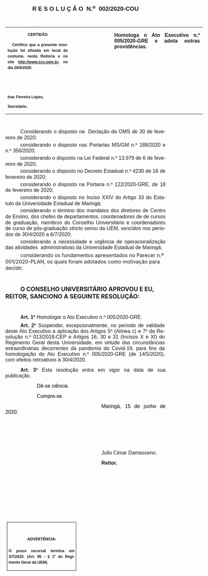 <body lang=PT-BR link=blue vlink=purple style='tab-interval:35.4pt'>

<div class=WordSection1>

<p class=MsoNormal align=center style='text-align:center'><b style='mso-bidi-font-weight:
normal'><span style='font-size:14.0pt;mso-bidi-font-size:10.0pt;font-family:
"Arial","sans-serif";mso-bidi-font-family:"Times New Roman";mso-no-proof:yes'>R
E S O L U Ç Ã O<span style='mso-spacerun:yes'>  </span>N.<sup>o</sup><span
style='mso-spacerun:yes'>  </span>002/2020-COU<o:p></o:p></span></b></p>

<p class=MsoNormal align=center style='text-align:center'><b style='mso-bidi-font-weight:
normal'><span style='font-family:"Arial","sans-serif";mso-bidi-font-family:
"Times New Roman";mso-no-proof:yes'><o:p>&nbsp;</o:p></span></b></p>

<table class=MsoNormalTable border=0 cellspacing=0 cellpadding=0 width=621
 style='width:466.1pt;border-collapse:collapse;mso-padding-alt:0cm 5.4pt 0cm 5.4pt'>
 <tr style='mso-yfti-irow:0;mso-yfti-firstrow:yes;mso-yfti-lastrow:yes'>
  <td width=196 valign=top style='width:147.15pt;padding:0cm 5.4pt 0cm 5.4pt'>
  <p class=MsoNormal align=center style='text-align:center;layout-grid-mode:
  char'><b style='mso-bidi-font-weight:normal'><span style='font-size:9.0pt;
  mso-bidi-font-size:10.0pt;font-family:"Arial","sans-serif";mso-bidi-font-family:
  "Times New Roman";mso-no-proof:yes'>CERTIDÃO<o:p></o:p></span></b></p>
  <p class=MsoNormal style='text-align:justify;line-height:150%'><b
  style='mso-bidi-font-weight:normal'><span style='font-size:9.0pt;mso-bidi-font-size:
  10.0pt;line-height:150%;font-family:"Arial","sans-serif";mso-bidi-font-family:
  "Times New Roman";mso-no-proof:yes'><span style='mso-spacerun:yes'>  
  </span>Certifico que a presente resolução foi afixada em local de costume,
  nesta Reitoria e no site<span style='color:blue'> </span><a
  href="http://www.scs.uem.br/"><span style='text-decoration:none;text-underline:
  none'>http://www.scs.uem.br</span></a>, no dia 26/6/2020.<o:p></o:p></span></b></p>
  <p class=MsoNormal><b style='mso-bidi-font-weight:normal'><span
  style='font-size:9.0pt;mso-bidi-font-size:10.0pt;font-family:"Arial","sans-serif";
  mso-bidi-font-family:"Times New Roman";mso-no-proof:yes'><o:p>&nbsp;</o:p></span></b></p>
  <p class=MsoNormal><b style='mso-bidi-font-weight:normal'><span
  style='font-size:9.0pt;mso-bidi-font-size:10.0pt;font-family:"Arial","sans-serif";
  mso-bidi-font-family:"Times New Roman";mso-no-proof:yes'><o:p>&nbsp;</o:p></span></b></p>
  <p class=MsoNormal><b style='mso-bidi-font-weight:normal'><span
  style='font-size:9.0pt;mso-bidi-font-size:10.0pt;font-family:"Arial","sans-serif";
  mso-bidi-font-family:"Times New Roman";mso-no-proof:yes'>Isac Ferreira Lopes,<o:p></o:p></span></b></p>
  <p class=MsoNormal><b style='mso-bidi-font-weight:normal'><span
  style='font-size:9.0pt;mso-bidi-font-size:10.0pt;font-family:"Arial","sans-serif";
  mso-bidi-font-family:"Times New Roman";mso-no-proof:yes'>Secretário.<o:p></o:p></span></b></p>
  </td>
  <td width=131 valign=top style='width:98.25pt;padding:0cm 5.4pt 0cm 5.4pt'>
  <p class=MsoNormal style='margin-right:-5.4pt;layout-grid-mode:char'><b
  style='mso-bidi-font-weight:normal'><span style='font-size:11.0pt;mso-bidi-font-size:
  10.0pt;font-family:"Arial","sans-serif";mso-bidi-font-family:"Times New Roman";
  mso-no-proof:yes'><o:p>&nbsp;</o:p></span></b></p>
  </td>
  <td width=294 valign=top style='width:220.7pt;padding:0cm 5.4pt 0cm 5.4pt'>
  <p class=MsoNormal style='margin-right:1.7pt;text-align:justify;layout-grid-mode:
  char'><b style='mso-bidi-font-weight:normal'><span style='font-size:12.0pt;
  font-family:"Arial","sans-serif";mso-bidi-font-family:"Times New Roman";
  mso-no-proof:yes'>Homologa o Ato Executivo n.º 005/2020-GRE e adota outras
  providências. <o:p></o:p></span></b></p>
  </td>
 </tr>
</table>

<p class=MsoNormal style='text-align:justify'><span style='font-family:"Arial","sans-serif";
mso-bidi-font-family:"Times New Roman";mso-no-proof:yes'><o:p>&nbsp;</o:p></span></p>

<p class=MsoNormal style='margin-top:3.0pt;margin-right:0cm;margin-bottom:3.0pt;
margin-left:0cm;text-align:justify;text-indent:35.4pt;line-height:14.0pt;
mso-line-height-rule:exactly'><span style='font-size:12.0pt;font-family:"Arial","sans-serif";
mso-no-proof:yes'>Considerando o disposto na<span style='mso-spacerun:yes'> 
</span>Declação da OMS de 30 de fevereiro de 2020;<o:p></o:p></span></p>

<p class=MsoNormal style='margin-top:3.0pt;margin-right:0cm;margin-bottom:3.0pt;
margin-left:0cm;text-align:justify;text-indent:35.4pt;line-height:14.0pt;
mso-line-height-rule:exactly'><span style='font-size:12.0pt;font-family:"Arial","sans-serif";
mso-no-proof:yes'>considerando o disposto nas Portarias MS/GM n.º 188/2020 e
n.º 356/2020;<o:p></o:p></span></p>

<p class=MsoNormal style='margin-top:3.0pt;margin-right:0cm;margin-bottom:3.0pt;
margin-left:0cm;text-align:justify;text-indent:35.4pt;line-height:14.0pt;
mso-line-height-rule:exactly'><span style='font-size:12.0pt;font-family:"Arial","sans-serif";
mso-no-proof:yes'>considerando o disposto na Lei Federal n.º 13.979 de 6 de
fevereiro de 2020; <o:p></o:p></span></p>

<p class=MsoNormal style='margin-top:3.0pt;margin-right:0cm;margin-bottom:3.0pt;
margin-left:0cm;text-align:justify;text-indent:35.4pt;line-height:14.0pt;
mso-line-height-rule:exactly'><span style='font-size:12.0pt;font-family:"Arial","sans-serif";
mso-no-proof:yes'>considerando o disposto no Decreto Estadual n.º 4230 de 16 de
fevereiro de 2020;<o:p></o:p></span></p>

<p class=MsoNormal style='margin-top:3.0pt;margin-right:0cm;margin-bottom:3.0pt;
margin-left:0cm;text-align:justify;text-indent:35.4pt;line-height:14.0pt;
mso-line-height-rule:exactly'><span style='font-size:12.0pt;font-family:"Arial","sans-serif";
mso-no-proof:yes'>considerando o disposto na Portaria n.º 122/2020-GRE, de 18
de fevereiro de 2020;<o:p></o:p></span></p>

<p class=MsoNormal style='margin-top:3.0pt;margin-right:0cm;margin-bottom:3.0pt;
margin-left:0cm;text-align:justify;text-indent:35.45pt;line-height:14.0pt;
mso-line-height-rule:exactly'><span style='font-size:12.0pt;font-family:"Arial","sans-serif";
mso-no-proof:yes'>considerando o disposto no Inciso XXIV do Artigo 33 do
Estatuto da Universidade Estadual de Maringá;<o:p></o:p></span></p>

<p class=MsoNormal style='margin-top:3.0pt;margin-right:0cm;margin-bottom:3.0pt;
margin-left:0cm;text-align:justify;text-indent:35.4pt;line-height:14.0pt;
mso-line-height-rule:exactly'><span style='font-size:12.0pt;font-family:"Arial","sans-serif";
mso-no-proof:yes'>considerando o término dos mandatos dos diretores de Centro
de Ensino, dos chefes de departamentos, coordenadores de de cursos de
graduação, membros do Conselho Universitário e coordenadores de curso de
pós-graduação <i style='mso-bidi-font-style:normal'>stricto sensu</i> da UEM,
vencidos nos períodos de 30/4/2020 a 6/7/2020;<o:p></o:p></span></p>

<p class=MsoNormal style='margin-top:3.0pt;margin-right:0cm;margin-bottom:3.0pt;
margin-left:0cm;text-align:justify;text-indent:35.4pt;line-height:14.0pt;
mso-line-height-rule:exactly'><span style='font-size:12.0pt;font-family:"Arial","sans-serif";
mso-no-proof:yes'>considerando a necessidade e urgência de operacionalização
das atividades<span style='mso-spacerun:yes'>  </span>administrativas da
Universidade Estadual de Maringá;<o:p></o:p></span></p>

<p class=MsoBodyTextIndent style='margin-top:3.0pt;margin-right:0cm;margin-bottom:
3.0pt;margin-left:0cm;text-indent:35.45pt'><span style='font-size:12.0pt;
mso-no-proof:yes'>considerando os fundamentos apresentados no Parecer n.º 001/2020-PLAN,
os quais foram adotados como motivação para decidir,<o:p></o:p></span></p>

<p class=MsoBodyTextIndent style='text-indent:35.45pt'><b style='mso-bidi-font-weight:
normal'><span style='mso-no-proof:yes'><o:p>&nbsp;</o:p></span></b></p>

<p class=MsoBodyTextIndent style='text-indent:35.45pt'><b style='mso-bidi-font-weight:
normal'><span style='font-size:14.0pt;mso-no-proof:yes'>O CONSELHO UNIVERSITÁRIO
APROVOU E EU, REITOR, SANCIONO A SEGUINTE RESOLUÇÃO:<o:p></o:p></span></b></p>

<p class=MsoBodyTextIndent style='text-indent:35.45pt'><span style='mso-no-proof:
yes'><o:p>&nbsp;</o:p></span></p>

<p class=MsoNormal style='margin-top:0cm;margin-right:1.7pt;margin-bottom:6.0pt;
margin-left:0cm;text-align:justify;text-indent:35.4pt;layout-grid-mode:char'><b><span
style='font-size:12.0pt;font-family:"Arial","sans-serif";mso-bidi-font-family:
"Times New Roman";mso-no-proof:yes'>Art. 1º</span></b><span style='font-size:
12.0pt;font-family:"Arial","sans-serif";mso-bidi-font-family:"Times New Roman";
mso-bidi-font-weight:bold;mso-no-proof:yes'> Homologar o Ato Executivo n.º
005/2020-GRE</span><span style='font-family:"Arial","sans-serif";mso-bidi-font-family:
"Times New Roman";mso-bidi-font-weight:bold;mso-no-proof:yes'>.<o:p></o:p></span></p>

<p class=MsoNormal style='margin-top:0cm;margin-right:1.7pt;margin-bottom:6.0pt;
margin-left:0cm;text-align:justify;text-indent:35.4pt;layout-grid-mode:char'><b><span
style='font-size:12.0pt;font-family:"Arial","sans-serif";mso-bidi-font-family:
"Times New Roman";mso-no-proof:yes'>Art. 2º </span></b><span style='font-size:
12.0pt;font-family:"Arial","sans-serif";mso-bidi-font-family:"Times New Roman";
mso-bidi-font-weight:bold;mso-no-proof:yes'>Suspender, excepcionalmente, no
período de validade deste Ato Executivo a aplicação dos Artigos 5º (Alínea c) e
7º da Resolução n.º 013/2018-CEP e Artigos 16, 30 e 31 (Incisos X e XI) do
Regimento Geral desta Universidade, em virtude das circunstâncias
extraordinárias decorrentes da pandemia do Covid-19, para fins da homologação
do Ato Executivo n.º 005/2020-GRE (de 14/5/2020), com efeitos retroativos à
30/4/2020.<o:p></o:p></span></p>

<p class=MsoNormal style='text-align:justify;text-indent:35.45pt'><b><span
style='font-size:12.0pt;mso-bidi-font-size:10.0pt;font-family:"Arial","sans-serif";
mso-no-proof:yes'>Art. 3º</span></b><span style='font-size:12.0pt;mso-bidi-font-size:
10.0pt;font-family:"Arial","sans-serif";mso-no-proof:yes'> </span><span
style='font-size:12.0pt;font-family:"Arial","sans-serif";mso-bidi-font-family:
"Times New Roman";mso-no-proof:yes'>Esta resolução entra em vigor na data de
sua publicação.<o:p></o:p></span></p>

<p class=MsoNormal style='margin-left:35.35pt;text-align:justify;text-indent:
35.45pt'><span style='font-size:12.0pt;font-family:"Arial","sans-serif";
color:black;mso-no-proof:yes'><span style='mso-spacerun:yes'> </span>Dê-se
ciência.<o:p></o:p></span></p>

<p class=MsoNormal style='margin-left:35.35pt;text-align:justify;text-indent:
35.45pt'><span style='font-size:12.0pt;font-family:"Arial","sans-serif";
color:black;mso-no-proof:yes'><span style='mso-spacerun:yes'> </span>Cumpra-se.<o:p></o:p></span></p>

<p class=MsoNormal style='text-align:justify;text-indent:8.0cm'><span
style='font-size:12.0pt;font-family:"Arial","sans-serif";color:black;
mso-no-proof:yes'>Maringá, 15 de junho de 2020.<o:p></o:p></span></p>

<p class=MsoNormal style='text-align:justify;text-indent:8.0cm'><span
style='font-size:12.0pt;font-family:"Arial","sans-serif";mso-bidi-font-family:
"Times New Roman";mso-no-proof:yes'><o:p>&nbsp;</o:p></span></p>

<p class=MsoNormal style='text-align:justify;text-indent:8.0cm'><span
style='font-size:12.0pt;font-family:"Arial","sans-serif";mso-bidi-font-family:
"Times New Roman";mso-no-proof:yes'><o:p>&nbsp;</o:p></span></p>

<p class=MsoNormal style='text-align:justify;text-indent:8.0cm'><span
style='font-size:12.0pt;font-family:"Arial","sans-serif";mso-bidi-font-family:
"Times New Roman";mso-no-proof:yes'><o:p>&nbsp;</o:p></span></p>

<p class=MsoNormal style='text-align:justify;text-indent:8.0cm'><span
style='font-size:12.0pt;font-family:"Arial","sans-serif";mso-bidi-font-family:
"Times New Roman";mso-no-proof:yes'>Julio César Damasceno,<o:p></o:p></span></p>

<p class=MsoNormal style='text-align:justify;text-indent:8.0cm;tab-stops:8.0cm 276.45pt'><b
style='mso-bidi-font-weight:normal'><span style='font-size:12.0pt;font-family:
"Arial","sans-serif";mso-bidi-font-family:"Times New Roman";mso-no-proof:yes'>Reitor.<o:p></o:p></span></b></p>

<p class=MsoNormal style='text-align:justify;text-indent:8.0cm;tab-stops:8.0cm 276.45pt'><span
style='font-size:12.0pt;font-family:"Arial","sans-serif";mso-bidi-font-family:
"Times New Roman";mso-no-proof:yes'><o:p>&nbsp;</o:p></span></p>

<p class=MsoNormal style='text-align:justify;text-indent:8.0cm;tab-stops:8.0cm 276.45pt'><span
style='font-size:12.0pt;font-family:"Arial","sans-serif";mso-bidi-font-family:
"Times New Roman";mso-no-proof:yes'><o:p>&nbsp;</o:p></span></p>

<p class=MsoNormal style='text-align:justify;text-indent:8.0cm;tab-stops:8.0cm 276.45pt'><span
style='font-size:12.0pt;font-family:"Arial","sans-serif";mso-bidi-font-family:
"Times New Roman";mso-no-proof:yes'><o:p>&nbsp;</o:p></span></p>

<p class=MsoNormal style='text-align:justify;text-indent:8.0cm;tab-stops:8.0cm 276.45pt'><span
style='font-size:12.0pt;font-family:"Arial","sans-serif";mso-bidi-font-family:
"Times New Roman";mso-no-proof:yes'><o:p>&nbsp;</o:p></span></p>

<p class=MsoNormal style='text-align:justify;text-indent:8.0cm;tab-stops:8.0cm 276.45pt'><span
style='font-size:12.0pt;font-family:"Arial","sans-serif";mso-bidi-font-family:
"Times New Roman";mso-no-proof:yes'><o:p>&nbsp;</o:p></span></p>

<table class=MsoNormalTable border=1 cellspacing=0 cellpadding=0
 style='margin-left:3.5pt;border-collapse:collapse;border:none;mso-border-alt:
 solid windowtext .5pt;mso-yfti-tbllook:1184;mso-padding-alt:0cm 3.5pt 0cm 3.5pt;
 mso-border-insideh:.5pt solid windowtext;mso-border-insidev:.5pt solid windowtext'>
 <tr style='mso-yfti-irow:0;mso-yfti-firstrow:yes;mso-yfti-lastrow:yes'>
  <td width=207 valign=top style='width:155.6pt;border:solid windowtext 1.0pt;
  mso-border-alt:solid windowtext .5pt;padding:0cm 3.5pt 0cm 3.5pt'>
  <h1 align=center style='text-align:center'><span style='font-size:9.0pt;
  mso-bidi-font-size:10.0pt;mso-bidi-font-weight:normal;mso-no-proof:yes'>ADVERTÊNCIA:</span><span
  style='font-size:9.0pt;mso-bidi-font-size:10.0pt;mso-no-proof:yes'><o:p></o:p></span></h1>
  <p class=MsoNormal style='text-align:justify;line-height:150%'><b
  style='mso-bidi-font-weight:normal'><span style='font-size:9.0pt;mso-bidi-font-size:
  10.0pt;line-height:150%;font-family:"Arial","sans-serif";mso-bidi-font-family:
  "Times New Roman";mso-no-proof:yes'>O prazo recursal termina em 3/7/2020. (Art.
  95 - § 1º do Regimento Geral da UEM)</span></b><span style='font-size:9.0pt;
  mso-bidi-font-size:10.0pt;line-height:150%;font-family:"Arial","sans-serif";
  mso-bidi-font-family:"Times New Roman";mso-no-proof:yes'><o:p></o:p></span></p>
  </td>
 </tr>
</table>

<p class=MsoNormal style='text-align:justify;text-indent:8.0cm'><span
style='font-size:12.0pt;font-family:"Arial","sans-serif";mso-bidi-font-family:
"Times New Roman";mso-no-proof:yes'><o:p>&nbsp;</o:p></span></p>

<p class=MsoNormal style='text-align:justify;text-indent:8.0cm'><span
style='font-size:12.0pt;font-family:"Arial","sans-serif";mso-bidi-font-family:
"Times New Roman";mso-no-proof:yes'><o:p>&nbsp;</o:p></span></p>

</div>

</body>
